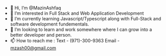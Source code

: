 - 👋 Hi, I’m @MazinAshfaq
- 👀 I’m interested in Full Stack and Web Application Development
- 🌱 I’m currently learning Javascript/Typescript along with Full-Stack and software development fundementals.
- 💞️ I’m looking to learn and work somewhere where I can grow into a better developer and person. 
- 📫 How to reach me :
Text - (971)-300-9363
Email - mzash00@gmail.com

